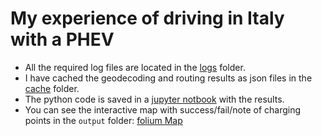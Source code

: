 # My experience of driving in Italy with a PHEV

- All the required log files are located in the [logs](https://github.com/betizad/italy-trip-charging/tree/main/logs) folder.
- I have cached the geodecoding and routing results as json files in the [cache](https://github.com/betizad/italy-trip-charging/tree/main/cache) folder.
- The python code is saved in a [jupyter notbook](https://github.com/betizad/italy-trip-charging/tree/main/read_logs.ipynb) with the results. 
- You can see the interactive map with success/fail/note of charging points in the `output` folder: [folium Map](https://betizad.github.io/italy-trip-charging/output/index.html)
